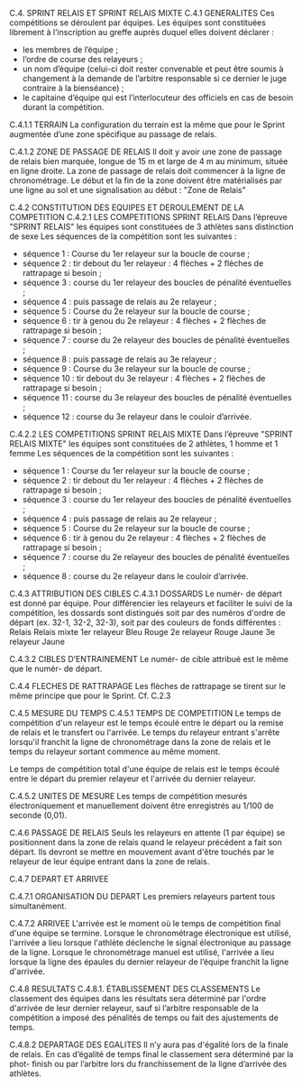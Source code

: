 C.4. SPRINT RELAIS ET SPRINT RELAIS MIXTE
C.4.1 GENERALITES
Ces compétitions se déroulent par équipes.
Les équipes sont constituées librement à l’inscription au greffe auprès duquel elles doivent déclarer :

- les membres de l’équipe ;
- l’ordre de course des relayeurs ;
- un nom d’équipe (celui-ci doit rester convenable et peut être soumis à changement à la demande de
  l’arbitre responsable si ce dernier le juge contraire à la bienséance) ;
- le capitaine d’équipe qui est l’interlocuteur des officiels en cas de besoin durant la compétition.

C.4.1.1 TERRAIN
La configuration du terrain est la même que pour le Sprint augmentée d’une zone spécifique au passage
de relais.

C.4.1.2 ZONE DE PASSAGE DE RELAIS
Il doit y avoir une zone de passage de relais bien marquée, longue de 15 m et large de 4 m au minimum,
située en ligne droite.
La zone de passage de relais doit commencer à la ligne de chronométrage. Le début et la fin de la zone
doivent être matérialisés par une ligne au sol et une signalisation au début : "Zone de Relais"

C.4.2 CONSTITUTION DES EQUIPES ET DEROULEMENT DE LA COMPETITION
C.4.2.1 LES COMPETITIONS SPRINT RELAIS
Dans l’épreuve "SPRINT RELAIS" les équipes sont constituées de 3 athlètes sans distinction de sexe
Les séquences de la compétition sont les suivantes :

- séquence 1 : Course du 1er relayeur sur la boucle de course ;
- séquence 2 : tir debout du 1er relayeur : 4 flèches + 2 flèches de rattrapage si besoin ;
- séquence 3 : course du 1er relayeur des boucles de pénalité éventuelles ;
- séquence 4 : puis passage de relais au 2e relayeur ;
- séquence 5 : Course du 2e relayeur sur la boucle de course ;
- séquence 6 : tir à genou du 2e relayeur : 4 flèches + 2 flèches de rattrapage si besoin ;
- séquence 7 : course du 2e relayeur des boucles de pénalité éventuelles ;
- séquence 8 : puis passage de relais au 3e relayeur ;
- séquence 9 : Course du 3e relayeur sur la boucle de course ;
- séquence 10 : tir debout du 3e relayeur : 4 flèches + 2 flèches de rattrapage si besoin ;
- séquence 11 : course du 3e relayeur des boucles de pénalité éventuelles ;
- séquence 12 : course du 3e relayeur dans le couloir d’arrivée.

C.4.2.2 LES COMPETITIONS SPRINT RELAIS MIXTE
Dans l’épreuve "SPRINT RELAIS MIXTE" les équipes sont constituées de 2 athlètes, 1 homme et 1 femme
Les séquences de la compétition sont les suivantes :

- séquence 1 : Course du 1er relayeur sur la boucle de course ;
- séquence 2 : tir debout du 1er relayeur : 4 flèches + 2 flèches de rattrapage si besoin ;
- séquence 3 : course du 1er relayeur des boucles de pénalité éventuelles ;
- séquence 4 : puis passage de relais au 2e relayeur ;
- séquence 5 : Course du 2e relayeur sur la boucle de course ;
- séquence 6 : tir à genou du 2e relayeur : 4 flèches + 2 flèches de rattrapage si besoin ;
- séquence 7 : course du 2e relayeur des boucles de pénalité éventuelles ;
- séquence 8 : course du 2e relayeur dans le couloir d’arrivée.

C.4.3 ATTRIBUTION DES CIBLES
C.4.3.1 DOSSARDS
Le numér- de départ est donné par équipe.
Pour différencier les relayeurs et faciliter le suivi de la compétition, les dossards sont distingués soit par
des numéros d'ordre de départ (ex. 32-1, 32-2, 32-3), soit par des couleurs de fonds différentes :
Relais Relais mixte
1er relayeur Bleu Rouge
2e relayeur Rouge Jaune
3e relayeur Jaune

C.4.3.2 CIBLES D’ENTRAINEMENT
Le numér- de cible attribué est le même que le numér- de départ.

C.4.4 FLECHES DE RATTRAPAGE
Les flèches de rattrapage se tirent sur le même principe que pour le Sprint. Cf. C.2.3

C.4.5 MESURE DU TEMPS
C.4.5.1 TEMPS DE COMPETITION
Le temps de compétition d'un relayeur est le temps écoulé entre le départ ou la remise de relais et le
transfert ou l'arrivée. Le temps du relayeur entrant s'arrête lorsqu'il franchit la ligne de chronométrage
dans la zone de relais et le temps du relayeur sortant commence au même moment.

Le temps de compétition total d'une équipe de relais est le temps écoulé entre le départ du premier relayeur
et l'arrivée du dernier relayeur.

C.4.5.2 UNITES DE MESURE
Les temps de compétition mesurés électroniquement et manuellement doivent être enregistrés au 1/100
de seconde (0,01).

C.4.6 PASSAGE DE RELAIS
Seuls les relayeurs en attente (1 par équipe) se positionnent dans la zone de relais quand le relayeur
précédent a fait son départ.
Ils devront se mettre en mouvement avant d'être touchés par le relayeur de leur équipe entrant dans la
zone de relais.

C.4.7 DEPART ET ARRIVEE

C.4.7.1 ORGANISATION DU DEPART
Les premiers relayeurs partent tous simultanément.

C.4.7.2 ARRIVEE
L'arrivée est le moment où le temps de compétition final d'une équipe se termine. Lorsque le
chronométrage électronique est utilisé, l'arrivée a lieu lorsque l'athlète déclenche le signal électronique au
passage de la ligne.
Lorsque le chronométrage manuel est utilisé, l'arrivée a lieu lorsque la ligne des épaules du dernier relayeur
de l’équipe franchit la ligne d'arrivée.

C.4.8 RESULTATS
C.4.8.1. ÉTABLISSEMENT DES CLASSEMENTS
Le classement des équipes dans les résultats sera déterminé par l'ordre d'arrivée de leur dernier relayeur,
sauf si l’arbitre responsable de la compétition a imposé des pénalités de temps ou fait des ajustements de
temps.

C.4.8.2 DEPARTAGE DES EGALITES
Il n’y aura pas d'égalité lors de la finale de relais. En cas d’égalité de temps final le classement sera
déterminé par la phot- finish ou par l’arbitre lors du franchissement de la ligne d’arrivée des athlètes.
